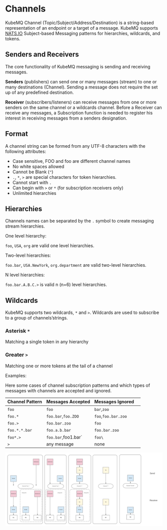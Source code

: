 # Channels


KubeMQ Channel \(Topic/Subject/Address/Destination\) is a string-based representation of an endpoint or a target of a message. KubeMQ supports [NATS.IO](https://nats.io/documentation/writing_applications/subjects/) Subject-based Messaging patterns for hierarchies, wildcards, and tokens.

## Senders and Receivers

The core functionality of KubeMQ messaging is sending and receiving messages.

**Senders** \(publishers\) can send one or many messages \(stream\) to one or many destinations \(Channel\). Sending a message does not require the set up of any predefined destination.

**Receiver** \(subscribers/listeners\) can receive messages from one or more senders on the same channel or a wildcards channel. Before a Receiver can receive any messages, a Subscription function is needed to register his interest in receiving messages from a senders designation.

## Format

A channel string can be formed from any UTF-8 characters with the following attributes:

* Case sensitive, FOO and foo are different channel names
* No white spaces allowed
* Cannot be Blank \(`"`\)
* `.`, `*`, `>` are special characters for token hierarchies.
* Cannot start with `.`
* Can begin with `>` or `*` \(for subscription receivers only\)
* Unlimited hierarchies

## Hierarchies

Channels names can be separated by the `.` symbol to create messaging stream hierarchies.

One level hierarchy:

`foo`, `USA`, `org` are valid one level hierarchies.

Two-level hierarchies:

`foo.bar`, `USA.NewYork`, `org.department` are valid two-level hierarchies.

N level hierarchies:

`foo.bar.A.B.C.>` is valid n \(n=6\) level hierarchies.

## Wildcards <a id="wildcards"></a>

KubeMQ supports two wildcards, `*` and `>`. Wildcards are used to subscribe to a group of channels’strings.

### Asterisk `*` <a id="asterisk"></a>

Matching a single token in any hierarchy

### Greater `>` <a id="greater"></a>

Matching one or more tokens at the tail of a channel

Examples:

Here some cases of channel subscription patterns and which types of messages with channels are accepted and ignored.

| Channel Pattern | Messages Accepted | Messages Ignored |  |
| :--- | :--- | :--- | :--- |
| `foo` | `foo` | `bar`,`zoo` |  |
| `foo.*` | `foo.bar`,`foo.ZOO` | `foo`,`foo.bar.zoo` |  |
| `foo.>` | `foo.bar.zoo` | `foo` |  |
| `foo.*.*.bar` | `foo.a.b.bar` | `foo.bar.zoo` |  |
| `foo*.>` | `foo.bar`,foo1.bar\` | `foo\` |  |
| `>` | any message | none |  |

![](../../.gitbook/assets/channels.png)
